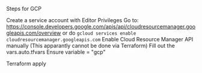 Steps for GCP

Create a service account with Editor Privileges
Go to:  https://console.developers.google.com/apis/api/cloudresourcemanager.googleapis.com/overview or do `gcloud services enable cloudresourcemanager.googleapis.com`
Enable Cloud Resource Manager API manually (This apparantly cannot be done via Terraform)
Fill out the vars.auto.tfvars
Ensure variable = "gcp"

Terraform apply
